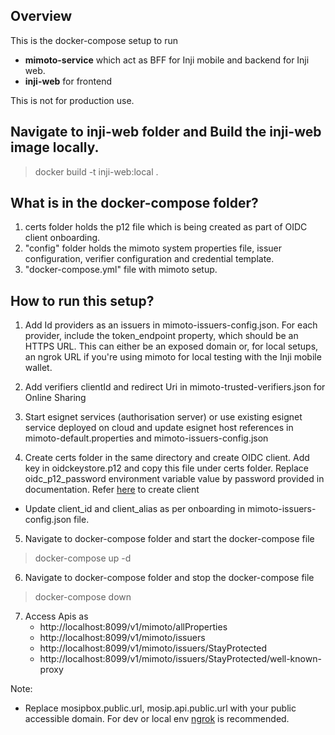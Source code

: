 ## Overview

This is the docker-compose setup to run 

- **mimoto-service** which act as BFF for Inji mobile and backend for Inji web.
- **inji-web** for frontend

This is not for production use.

## Navigate to inji-web folder and Build the inji-web image locally.

> docker build -t inji-web:local .

## What is in the docker-compose folder?

1. certs folder holds the p12 file which is being created as part of OIDC client onboarding.
2. "config" folder holds the mimoto system properties file, issuer configuration, verifier configuration and credential template.
3. "docker-compose.yml" file with mimoto setup.

## How to run this setup?

1. Add Id providers as an issuers in mimoto-issuers-config.json. For each provider, include the token_endpoint property, which should be an HTTPS URL. This can either be an exposed domain or, for local setups, an ngrok URL if you're using mimoto for local testing with the Inji mobile wallet.

2. Add verifiers clientId and redirect Uri in mimoto-trusted-verifiers.json for Online Sharing

3. Start esignet services (authorisation server) or use existing esignet service deployed on cloud and update esignet host references in mimoto-default.properties and mimoto-issuers-config.json

4. Create certs folder in the same directory and create OIDC client. Add key in oidckeystore.p12 and copy this file under certs folder. Replace oidc_p12_password environment variable value by password provided in documentation.
Refer [here](https://docs.mosip.io/inji/inji-mobile-wallet/customization-overview/credential_providers) to create client
* Update client_id and client_alias as per onboarding in mimoto-issuers-config.json file.

5. Navigate to docker-compose folder and start the docker-compose file

> docker-compose up -d

6. Navigate to docker-compose folder and stop the docker-compose file

> docker-compose down

7. Access Apis as
   * http://localhost:8099/v1/mimoto/allProperties
   * http://localhost:8099/v1/mimoto/issuers
   * http://localhost:8099/v1/mimoto/issuers/StayProtected
   * http://localhost:8099/v1/mimoto/issuers/StayProtected/well-known-proxy


Note:
- Replace mosipbox.public.url, mosip.api.public.url with your public accessible domain. For dev or local env [ngrok](https://ngrok.com/docs/getting-started/) is recommended.
